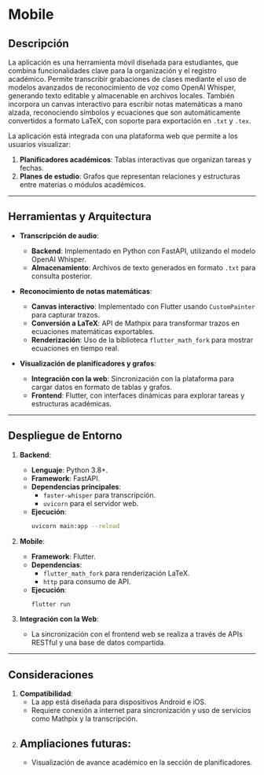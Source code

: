 # **Mobile**

## **Descripción**
La aplicación es una herramienta móvil diseñada para estudiantes, que combina funcionalidades clave para la organización y el registro académico. Permite transcribir grabaciones de clases mediante el uso de modelos avanzados de reconocimiento de voz como OpenAI Whisper, generando texto editable y almacenable en archivos locales. También incorpora un canvas interactivo para escribir notas matemáticas a mano alzada, reconociendo símbolos y ecuaciones que son automáticamente convertidos a formato LaTeX, con soporte para exportación en `.txt` y `.tex`.

La aplicación está integrada con una plataforma web que permite a los usuarios visualizar:
1. **Planificadores académicos**: Tablas interactivas que organizan tareas y fechas.
2. **Planes de estudio**: Grafos que representan relaciones y estructuras entre materias o módulos académicos.

---

## **Herramientas y Arquitectura**
- **Transcripción de audio**:
  - **Backend**: Implementado en Python con FastAPI, utilizando el modelo OpenAI Whisper.
  - **Almacenamiento**: Archivos de texto generados en formato `.txt` para consulta posterior.

- **Reconocimiento de notas matemáticas**:
  - **Canvas interactivo**: Implementado con Flutter usando `CustomPainter` para capturar trazos.
  - **Conversión a LaTeX**: API de Mathpix para transformar trazos en ecuaciones matemáticas exportables.
  - **Renderización**: Uso de la biblioteca `flutter_math_fork` para mostrar ecuaciones en tiempo real.

- **Visualización de planificadores y grafos**:
  - **Integración con la web**: Sincronización con la plataforma para cargar datos en formato de tablas y grafos.
  - **Frontend**: Flutter, con interfaces dinámicas para explorar tareas y estructuras académicas.

---

## **Despliegue de Entorno**
1. **Backend**:
   - **Lenguaje**: Python 3.8+.
   - **Framework**: FastAPI.
   - **Dependencias principales**:
     - `faster-whisper` para transcripción.
     - `uvicorn` para el servidor web.
   - **Ejecución**:
     ```bash
     uvicorn main:app --reload
     ```

2. **Mobile**:
   - **Framework**: Flutter.
   - **Dependencias**:
     - `flutter_math_fork` para renderización LaTeX.
     - `http` para consumo de API.
   - **Ejecución**:
     ```bash
     flutter run
     ```

3. **Integración con la Web**:
   - La sincronización con el frontend web se realiza a través de APIs RESTful y una base de datos compartida.

---

## **Consideraciones**
1. **Compatibilidad**:
   - La app está diseñada para dispositivos Android e iOS.
   - Requiere conexión a internet para sincronización y uso de servicios como Mathpix y la transcripción.
2. **Ampliaciones futuras**:
   -
   - Visualización de avance académico en la sección de planificadores.

